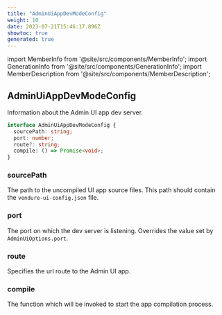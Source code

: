 ```yaml
---
title: "AdminUiAppDevModeConfig"
weight: 10
date: 2023-07-21T15:46:17.896Z
showtoc: true
generated: true
---
```

<!-- This file was generated from the Vendure source. Do not modify. Instead, re-run the "docs:build" script -->
import MemberInfo from '@site/src/components/MemberInfo';
import GenerationInfo from '@site/src/components/GenerationInfo';
import MemberDescription from '@site/src/components/MemberDescription';


## AdminUiAppDevModeConfig

<GenerationInfo sourceFile="packages/common/src/shared-types.ts" sourceLine="359" packageName="@vendure/common" />

Information about the Admin UI app dev server.

```ts title="Signature"
interface AdminUiAppDevModeConfig {
  sourcePath: string;
  port: number;
  route?: string;
  compile: () => Promise<void>;
}
```

<div className="members-wrapper">

### sourcePath

<MemberInfo kind="property" type="string"   />

The path to the uncompiled UI app source files. This path should contain the `vendure-ui-config.json` file.
### port

<MemberInfo kind="property" type="number"   />

The port on which the dev server is listening. Overrides the value set by `AdminUiOptions.port`.
### route

<MemberInfo kind="property" type="string" default="'admin'"   />

Specifies the url route to the Admin UI app.
### compile

<MemberInfo kind="property" type="() =&#62; Promise&#60;void&#62;"   />

The function which will be invoked to start the app compilation process.


</div>
